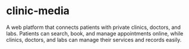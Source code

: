# clinic-media
A web platform that connects patients with private clinics, doctors, and labs. Patients can search, book, and manage appointments online, while clinics, doctors, and labs can manage their services and records easily.
